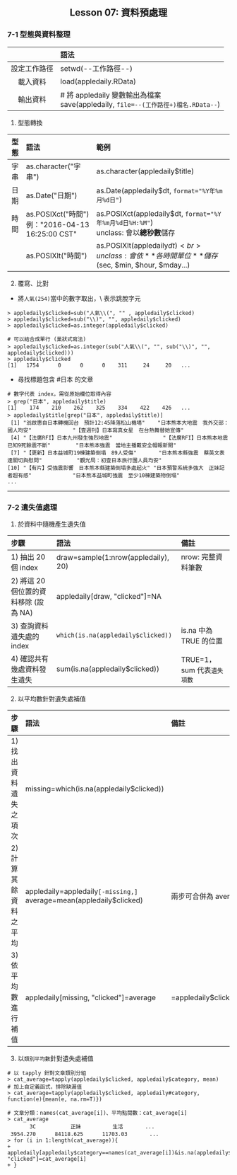 <h2 align="center">Lesson 07: 資料預處理</h2>

### 7-1 型態與資料整理

| | 語法 |
| :---: | :--- |
| 設定工作路徑 | setwd(--工作路徑--) |
| 載入資料 | load(appledaily.RData) |
| 輸出資料 | # 將 appledaily 變數輸出為檔案<br>save(appledaily, `file=--(工作路徑+)檔名.RData--`) |

1. 型態轉換

| 型態 | 語法 | 範例 |
| :---: | :--- | :--- |
| 字串 | as.character("字串") | as.character(appledaily$title) |
| 日期 | as.Date("日期") | as.Date(appledaily$dt, `format="%Y年%m月%d日"`) |
| 時間 | as.POSIXct("時間")<br>例："2016-04-13 16:25:00 CST" | as.POSIXct(appledaily$dt, `format="%Y年%m月%d日%H:%M"`)<br>unclass: 會以**總秒數**儲存 |
| | as.POSIXlt("時間") | as.POSIXlt(appledaily$dt)<br>unclass: 會依**各時間單位**儲存 ($sec, $min, $hour, $mday...) |

2. 覆寫、比對
- 將`人氣(254)`當中的數字取出，\\ 表示跳脫字元
```
> appledaily$clicked=sub("人氣\\(", "" , appledaily$clicked)
> appledaily$clicked=sub("\\)", "", appledaily$clicked)
> appledaily$clicked=as.integer(appledaily$clicked)

# 可以結合成單行 (巢狀式寫法)
> appledaily$clicked=as.integer(sub("人氣\\(", "", sub("\\)", "", appledaily$clicked)))
> appledaily$clicked
[1]   1754      0      0      0    311     24     20   ...
```
- 尋找標題包含 #日本 的文章
```
# 數字代表 index，需從原始欄位取得內容
> grep("日本", appledaily$title)
[1]    174    210    262    325    334    422    426   ...
> appledaily$title[grep("日本", appledaily$title)]
 [1] "翁啟惠自日本轉機回台　預計12:45降落松山機場"    "日本熊本大地震　我外交部：國人均安"             "【壹週刊】日本寫真女星　在台熱舞替她宣傳"      
 [4] "【法廣RFI】日本九州發生強烈地震"                "【法廣RFI】日本熊本地震 已知9死餘震不斷"        "日本熊本強震　當地主播戴安全帽報新聞"          
 [7] "【更新】日本益城町19棟建築倒塌　89人受傷"       "日本熊本縣強震　蔡英文表達關切與慰問"           "觀光局：初查日本旅行團人員均安"                
[10] "【有片】受強震影響　日本熊本縣建築倒塌多處起火" "日本預警系統多強大　正妹記者超有感"             "日本熊本益城町強震　至少10棟建築物倒塌"        
...
```

---
### 7-2 遺失值處理
1. 於資料中隨機產生遺失值

| 步驟 | 語法 | 備註 |
| :--- | :--- | :--- |
| 1) 抽出 20 個 index | draw=sample(1:nrow(appledaily), 20) | nrow: 完整資料筆數 |
| 2) 將這 20 個位置的資料移除 (設為 NA) | appledaily\[draw, "clicked"]=NA | |
| 3) 查詢資料遺失處的 index | `which(is.na(appledaily$clicked))` | is.na 中為 TRUE 的位置 |
| 4) 確認共有幾處資料發生遺失 | sum(is.na(appledaily$clicked)) | TRUE=1，sum 代表`遺失項數` |

2. 以平均數針對遺失處補值

| 步驟 | 語法 | 備註 |
| :--- | :--- | :--- |
| 1) 找出資料遺失之項次 | missing=which(is.na(appledaily$clicked)) | |
| 2) 計算其餘資料之平均 | appledaily=appledaily`[-missing,]`<br>average=mean(appledaily$clicked) | 兩步可合併為 average=mean(appledaily$clicked, `na.rm=T`) |
| 3) 依平均數進行補值 | appledaily\[missing, "clicked"]=average | =appledaily$clicked`[is.na(appledaily$clicked)]`=average |

3. 以`類別平均數`針對遺失處補值
```
# 以 tapply 針對文章類別分組
> cat_average=tapply(appledaily$clicked, appledaily$category, mean)
# 加上自定義函式，排除缺漏值
> cat_average=tapply(appledaily$clicked, appledaily#category, function(e){mean(e, na.rm=T)})

# 文章分類：names(cat_average[i])、平均點閱數：cat_average[i]
> cat_average
       3C           正妹          生活	　　　...　　
 3954.270      84118.625      11703.03	　　　...
> for (i in 1:length(cat_average)){
+ appledaily[appledaily$category==names(cat_average[i])&is.na(appledaily$clicked), "clicked"]=cat_average[i]
+ }
```
